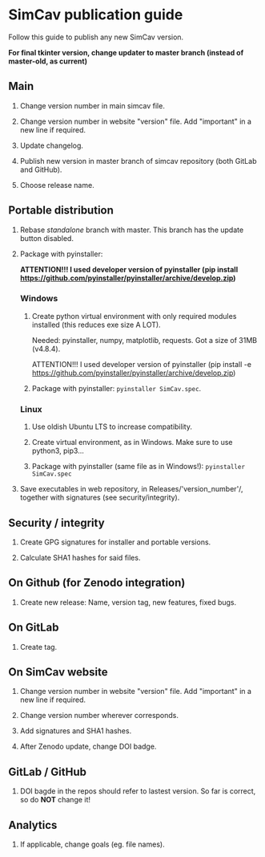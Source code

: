 # SimCav publication guide

Follow this guide to publish any new SimCav version.

**For final tkinter version, change updater to master branch (instead of master-old, as current)**

## Main

1. Change version number in main simcav file.

2. Change version number in website "version" file. Add "important" in a new line if required.

3. Update changelog.

4. Publish new version in master branch of simcav repository (both GitLab and GitHub).

5. Choose release name.


## Portable distribution

1. Rebase *standalone* branch with master. This branch has the update button disabled.

2. Package with pyinstaller:

    **ATTENTION!!! I used developer version of pyinstaller (pip install https://github.com/pyinstaller/pyinstaller/archive/develop.zip)**

    ### Windows

    1. Create python virtual environment with only required modules installed (this reduces exe size A LOT).
    
        Needed: pyinstaller, numpy, matplotlib, requests. Got a size of 31MB (v4.8.4).

        ATTENTION!!! I used developer version of pyinstaller (pip install -e https://github.com/pyinstaller/pyinstaller/archive/develop.zip)

    2. Package with pyinstaller: `pyinstaller SimCav.spec`.

    ### Linux

    1. Use oldish Ubuntu LTS to increase compatibility.

    2. Create virtual environment, as in Windows. Make sure to use python3, pip3...

    3. Package with pyinstaller (same file as in Windows!): `pyinstaller SimCav.spec`

2. Save executables in web repository, in Releases/'version_number'/, together with signatures (see security/integrity).


## Security / integrity

1. Create GPG signatures for installer and portable versions.

2. Calculate SHA1 hashes for said files.


## On Github (for Zenodo integration)

1. Create new release: Name, version tag, new features, fixed bugs.

## On GitLab

1. Create tag.


## On SimCav website

1. Change version number in website "version" file. Add "important" in a new line if required.

2. Change version number wherever corresponds.

3. Add signatures and SHA1 hashes.

4. After Zenodo update, change DOI badge.


## GitLab / GitHub

1. DOI bagde in the repos should refer to lastest version. So far is correct, so do **NOT** change it!

## Analytics
1. If applicable, change goals (eg. file names).